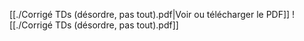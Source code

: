 [[./Corrigé TDs (désordre, pas tout).pdf|Voir ou télécharger le PDF]]
![[./Corrigé TDs (désordre, pas tout).pdf]]
